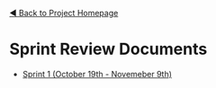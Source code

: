 [◀️ Back to Project Homepage](../README.md)

# Sprint Review Documents

- [Sprint 1 (October 19th - Novemeber 9th)](sprint1.md)
